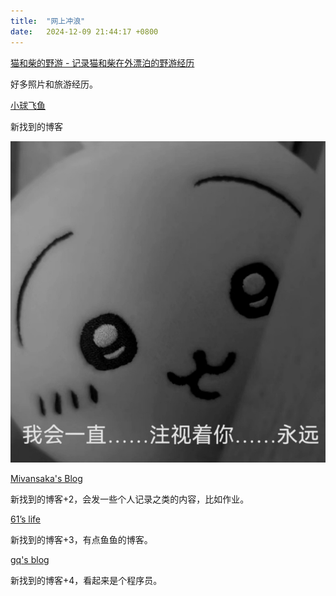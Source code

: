 ```yaml
---
title:  "网上冲浪"
date:   2024-12-09 21:44:17 +0800
---
```


[猫和柴的野游 - 记录猫和柴在外漂泊的野游经历](https://meowshiba.com/)

好多照片和旅游经历。

[小球飞鱼](https://mantyke.icu/)

新找到的博客

![text](../files/1723018292117360.jpg)

[Mivansaka's Blog](https://mivansaka.xyz/)

新找到的博客+2，会发一些个人记录之类的内容，比如作业。

[61’s life](https://61.life/)

新找到的博客+3，有点鱼鱼的博客。

[gq's blog](https://zgq.me/)

新找到的博客+4，看起来是个程序员。
